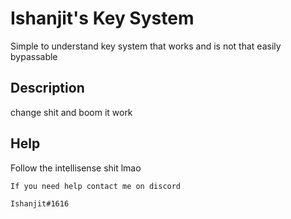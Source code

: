 # Ishanjit's Key System

Simple to understand key system that works and is not that easily bypassable

## Description

change shit and boom it work

## Help

Follow the intellisense shit lmao
```
If you need help contact me on discord

Ishanjit#1616
```
